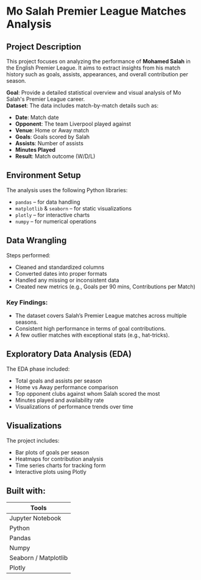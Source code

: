 # Mo Salah Premier League Matches Analysis

## Project Description
This project focuses on analyzing the performance of **Mohamed Salah** in the English Premier League. It aims to extract insights from his match history such as goals, assists, appearances, and overall contribution per season.

**Goal**: Provide a detailed statistical overview and visual analysis of Mo Salah's Premier League career.  
**Dataset**: The data includes match-by-match details such as:

- **Date**: Match date  
- **Opponent**: The team Liverpool played against  
- **Venue**: Home or Away match  
- **Goals**: Goals scored by Salah  
- **Assists**: Number of assists  
- **Minutes Played**  
- **Result**: Match outcome (W/D/L)

## Environment Setup
The analysis uses the following Python libraries:

- `pandas` – for data handling  
- `matplotlib` & `seaborn` – for static visualizations  
- `plotly` – for interactive charts  
- `numpy` – for numerical operations  

## Data Wrangling
Steps performed:
- Cleaned and standardized columns  
- Converted dates into proper formats  
- Handled any missing or inconsistent data  
- Created new metrics (e.g., Goals per 90 mins, Contributions per Match)

### Key Findings:
- The dataset covers Salah’s Premier League matches across multiple seasons.  
- Consistent high performance in terms of goal contributions.  
- A few outlier matches with exceptional stats (e.g., hat-tricks).  

## Exploratory Data Analysis (EDA)
The EDA phase included:
- Total goals and assists per season  
- Home vs Away performance comparison  
- Top opponent clubs against whom Salah scored the most  
- Minutes played and availability rate  
- Visualizations of performance trends over time  

## Visualizations
The project includes:
- Bar plots of goals per season  
- Heatmaps for contribution analysis  
- Time series charts for tracking form  
- Interactive plots using Plotly

## Built with:
| Tools 		|
| -------- 		|
| Jupyter Notebook	|
| Python	   	|
| Pandas		|
| Numpy			|
| Seaborn / Matplotlib	|
| Plotly		|
